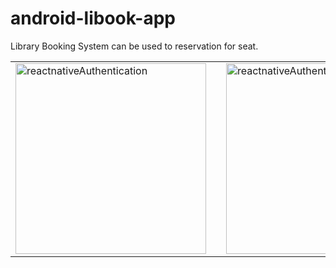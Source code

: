# android-libook-app
Library Booking System can be used to reservation for seat.


<table>
  <tr>
    <td ><img width="305" alt="reactnativeAuthentication" src="https://user-images.githubusercontent.com/28242890/92996316-5fe13580-f513-11ea-81d9-b6c684a2d88d.png">
</td>
    <td width="30">
</td>
    <td><img width="305" alt="reactnativeAuthentication" src="https://user-images.githubusercontent.com/28242890/92996319-62438f80-f513-11ea-8e01-b69edfeb51c4.png">
</td>
  </tr>

 </table>
